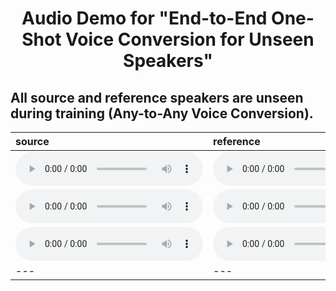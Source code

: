 # <center> Audio Demo for "End-to-End One-Shot Voice Conversion for Unseen Speakers" </center>
## All source and reference speakers are unseen during training (Any-to-Any Voice Conversion). 

| source | reference | result |
| :--- | :--- | :--- |
| <audio src="1shot_demo/src/1089_134691_000014_000000.wav" controls preload></audio> | <audio src="1shot_demo/ref/LJ010-0295.wav" controls preload></audio> | <audio src="1shot_demo/res/1089_134691_000014_000000.npy_to_lj.wav" controls preload></audio> |
| <audio src="1shot_demo/src/1320_122612_000021_000000.wav" controls preload></audio> | <audio src="1shot_demo/ref/p340_064.wav" controls preload></audio> | <audio src="1shot_demo/res/1320_122612_000021_000000.npy_to_p340.wav" controls preload></audio> |
| <audio src="1shot_demo/src/8555_284447_000018_000002.wav" controls preload></audio> | <audio src="1shot_demo/ref/obama.wav" controls preload></audio> | <audio src="1shot_demo/res/8555_284447_000018_000002.npy_to_obama.wav" controls preload></audio> |
| --- | --- | --- |
